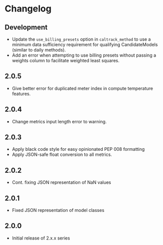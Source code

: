 Changelog
=========

Development
-----------

* Update the `use_billing_presets` option in `caltrack_method` to use a minimum data sufficiency requirement for qualifying CandidateModels (similar to daily methods).
* Add an error when attempting to use billing presets without passing a weights column to facilitate weighted least squares.


2.0.5
-----

* Give better error for duplicated meter index in compute temperature features.

2.0.4
-----

* Change metrics input length error to warning.

2.0.3
-----

* Apply black code style for easy opinionated PEP 008 formatting
* Apply JSON-safe float conversion to all metrics.

2.0.2
-----

* Cont. fixing JSON representation of NaN values

2.0.1
-----

* Fixed JSON representation of model classes

2.0.0
-----

* Initial release of 2.x.x series
